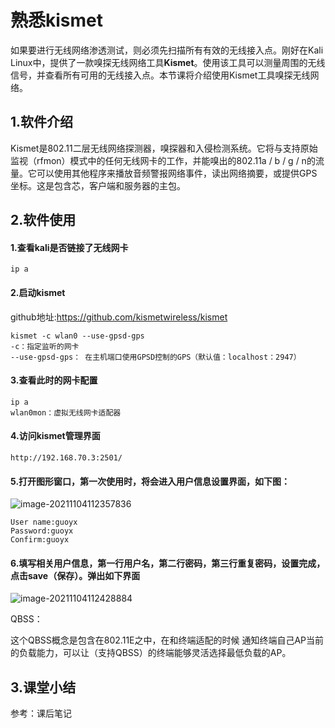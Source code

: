 # 熟悉kismet

如果要进行无线网络渗透测试，则必须先扫描所有有效的无线接入点。刚好在Kali Linux中，提供了一款嗅探无线网络工具**Kismet**。使用该工具可以测量周围的无线信号，并查看所有可用的无线接入点。本节课将介绍使用Kismet工具嗅探无线网络。

## 1.软件介绍

Kismet是802.11二层无线网络探测器，嗅探器和入侵检测系统。它将与支持原始监视（rfmon）模式中的任何无线网卡的工作，并能嗅出的802.11a / b / g / n的流量。它可以使用其他程序来播放音频警报网络事件，读出网络摘要，或提供GPS坐标。这是包含芯，客户端和服务器的主包。

## 2.软件使用

#### 1.查看kali是否链接了无线网卡

```
ip a
```

#### 2.启动kismet

github地址:https://github.com/kismetwireless/kismet

```
kismet -c wlan0 --use-gpsd-gps
-c：指定监听的网卡
--use-gpsd-gps： 在主机端口使用GPSD控制的GPS（默认值：localhost：2947）
```

#### 3.查看此时的网卡配置

```
ip a
wlan0mon：虚拟无线网卡适配器
```

#### 4.访问kismet管理界面

```
http://192.168.70.3:2501/
```

#### 5.打开图形窗口，第一次使用时，将会进入用户信息设置界面，如下图：

![image-20211104112357836](https://image.201068.xyz/assets/image-20211104112357836.png)

```
User name:guoyx
Password:guoyx
Confirm:guoyx
```

#### 6.填写相关用户信息，第一行用户名，第二行密码，第三行重复密码，设置完成，点击save（保存）。弹出如下界面

![image-20211104112428884](https://image.201068.xyz/assets/image-20211104112428884.png)

QBSS：

这个QBSS概念是包含在802.11E之中，在和终端适配的时候 通知终端自己AP当前的负载能力，可以让（支持QBSS）的终端能够灵活选择最低负载的AP。

## 3.课堂小结

参考：课后笔记

